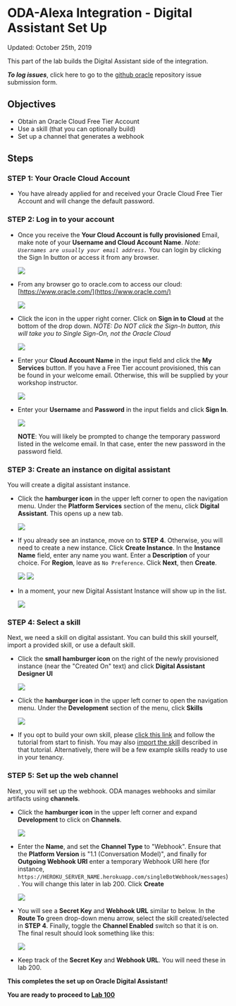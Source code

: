 # ODA-Alexa Integration - Digital Assistant Set Up

Updated: October 25th, 2019

This part of the lab builds the Digital Assistant side of the integration.

***To log issues***, click here to go to the [github oracle](https://github.com/OracleMichael/ODA-Alexa-Workshop/issues/new) repository issue submission form.

## Objectives

- Obtain an Oracle Cloud Free Tier Account
- Use a skill (that you can optionally build)
- Set up a channel that generates a webhook

## Steps

### **STEP 1**: Your Oracle Cloud Account

- You have already applied for and received your Oracle Cloud Free Tier Account and will change the default password.

### **STEP 2**: Log in to your account

- Once you receive the **Your Cloud Account is fully provisioned** Email, make note of your **Username and Cloud Account Name**.   *Note: `Usernames are usually your email address.`*  You can login by clicking the Sign In button or access it from any browser.

  ![](images/signup-email-provisioned.png)

- From any browser go to oracle.com to access our cloud: [https://www.oracle.com/](https://www.oracle.com/)

  ![](images/login-screen.png)

- Click the icon in the upper right corner.  Click on **Sign in to Cloud** at the bottom of the drop down.  *NOTE:  Do NOT click the Sign-In button, this will take you to Single Sign-On, not the Oracle Cloud*

  ![](images/signup.png)

- Enter your **Cloud Account Name** in the input field and click the **My Services** button. If you have a Free Tier account provisioned, this can be found in your welcome email. Otherwise, this will be supplied by your workshop instructor.

  ![](images/login-tenancy.png)  

- Enter your **Username** and **Password** in the input fields and click **Sign In**.

  ![](images/cloud-login.png) 

  **NOTE**: You will likely be prompted to change the temporary password listed in the welcome email. In that case, enter the new password in the password field.

### **STEP 3**: Create an instance on digital assistant

You will create a digital assistant instance.

- Click the **hamburger icon** in the upper left corner to open the navigation menu. Under the **Platform Services** section of the menu, click **Digital Assistant**. This opens up a new tab.

  ![](images/050ODA/digital-assistant.png) 

- If you already see an instance, move on to **STEP 4**. Otherwise, you will need to create a new instance. Click **Create Instance**. In the **Instance Name** field, enter any name you want. Enter a **Description** of your choice. For **Region**, leave as `No Preference`. Click **Next**, then **Create**.

  ![](images/050ODA/create-digital-assistant-p1.png)
  ![](images/050ODA/create-digital-assistant-p2.png)

- In a moment, your new Digital Assistant Instance will show up in the list.

  ![](images/050ODA/digital-assistant-created.png)

### **STEP 4**: Select a skill

Next, we need a skill on digital assistant. You can build this skill yourself, import a provided skill, or use a default skill.

- Click the **small hamburger icon** on the right of the newly provisioned instance (near the "Created On" text) and click **Digital Assistant Designer UI**

  ![](images/050ODA/digital-assistant-designer.png)

- Click the **hamburger icon** in the upper left corner to open the navigation menu. Under the **Development** section of the menu, click **Skills**

  ![](images/050ODA/digital-assistant-skill-p1.png)

- If you opt to build your own skill, please [click this link](https://docs.oracle.com/en/cloud/paas/digital-assistant/tutorial-skill/index.html) and follow the tutorial from start to finish. You may also <a href="https://github.com/OracleMichael/ODA-Alexa-Workshop/raw/master/PizzaKing.zip" target="_blank">import the skill</a> described in that tutorial. Alternatively, there will be a few example skills ready to use in your tenancy.

### **STEP 5**: Set up the web channel

Next, you will set up the webhook. ODA manages webhooks and similar artifacts using **channels**.

- Click the **hamburger icon** in the upper left corner and expand **Development** to click on **Channels**.

  ![](images/050ODA/digital-assistant-channel1.png)

- Enter the **Name**, and set the **Channel Type** to "Webhook". Ensure that the **Platform Version** is "1.1 (Conversation Model)", and finally for **Outgoing Webhook URI** enter a temporary Webhook URI here (for instance, `https://HEROKU_SERVER_NAME.herokuapp.com/singleBotWebhook/messages`). You will change this later in lab 200. Click **Create**

  ![](images/050ODA/digital-assistant-channel2.png)

- You will see a **Secret Key** and **Webhook URL** similar to below. In the **Route To** green drop-down menu arrow, select the skill created/selected in **STEP 4**. Finally, toggle the **Channel Enabled** switch so that it is on. The final result should look something like this:

  ![](images/050ODA/digital-assistant-channel3.png)

- Keep track of the **Secret Key** and **Webhook URL**. You will need these in lab 200.

**This completes the set up on Oracle Digital Assistant!**

**You are ready to proceed to [Lab 100](ODA-Alexa-100.md)**

